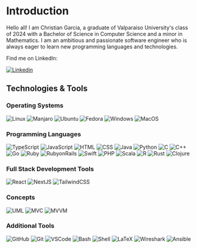 # Introduction

Hello all! I am Christian Garcia, a graduate of Valparaiso University's class of 2024 with a Bachelor of Science in Computer Science and a minor in Mathematics. I am an ambitious and passionate software engineer who is always eager to learn new programming languages and technologies. 

Find me on LinkedIn:

[![Linkedin](https://img.shields.io/badge/-Christian_Garcia-blue?style=for-the-badge&logo=Linkedin&logoColor=white&link=https://www.linkedin.com/in/chrgarcia19/)](https://www.linkedin.com/in/chrgarcia19/)

## Technologies & Tools
### Operating Systems
![Linux](https://img.shields.io/badge/GNU%2FLinux-FCC624?style=for-the-badge&logo=linux&logoColor=black)
![Manjaro](https://img.shields.io/badge/Manjaro_Linux-35BF5C?style=for-the-badge&logo=manjaro&labelColor=white)
![Ubuntu](https://img.shields.io/badge/Ubuntu_Linux-E95420?style=for-the-badge&logo=ubuntu&labelColor=white)
![Fedora](https://img.shields.io/badge/Fedora_Linux-51A2DA?style=for-the-badge&logo=fedora&labelColor=white)
![Windows](https://img.shields.io/badge/Windows-0078D6?style=for-the-badge&logo=windows&logoColor=white)
![MacOS](https://img.shields.io/badge/MacOS-000000?style=for-the-badge&logo=apple)

### Programming Languages
![TypeScript](https://img.shields.io/badge/TypeScript-3178C6?style=for-the-badge&logo=typescript&logoColor=white)
![JavaScript](https://img.shields.io/badge/JavaScript-F7DF1E?style=for-the-badge&logo=javascript&logoColor=black)
![HTML](https://img.shields.io/badge/HTML-E34F26?style=for-the-badge&logo=html5&logoColor=white)
![CSS](https://img.shields.io/badge/CSS-1572B6?style=for-the-badge&logo=css3&logoColor=white)
![Java](https://img.shields.io/badge/Java-%23F80000?style=for-the-badge)
![Python](https://img.shields.io/badge/Python-%233776AB?style=for-the-badge&logo=python&logoColor=yellow)
![C](https://img.shields.io/badge/C-%23A8B9CC?style=for-the-badge&logo=c&logoColor=black)
![C++](https://img.shields.io/badge/C%2B%2B-%2300599C?style=for-the-badge&logo=cplusplus&logoColor=white)
![Go](https://img.shields.io/badge/Go%2FGolang-%2300ADD8?style=for-the-badge&logo=go&logoColor=white)
![Ruby](https://img.shields.io/badge/Ruby-%23CC342D?style=for-the-badge&logo=ruby&logoColor=white)
![RubyonRails](https://img.shields.io/badge/RubyOnRails-%23D30001?style=for-the-badge&logo=rubyonrails&logoColor=white)
![Swift](https://img.shields.io/badge/Swift-%23F05138?style=for-the-badge&logo=swift&logoColor=white)
![PHP](https://img.shields.io/badge/PHP-%23777BB4?style=for-the-badge&logo=php&logoColor=white)
![Scala](https://img.shields.io/badge/Scala-%23DC322F?style=for-the-badge&logo=scala&logoColor=white)
![R](https://img.shields.io/badge/R-%23276DC3?style=for-the-badge&logo=r&logoColor=white)
![Rust](https://img.shields.io/badge/Rust-%23000000?style=for-the-badge&logo=rust&logoColor=white)
![Clojure](https://img.shields.io/badge/Clojure-%235881D8?style=for-the-badge&logo=clojure&logoColor=white)

### Full Stack Development Tools
![React](https://img.shields.io/badge/React-61DAFB?style=for-the-badge&logo=react&labelColor=white)
![NextJS](https://img.shields.io/badge/Next.js-000000?style=for-the-badge&logo=nextdotjs)
![TailwindCSS](https://img.shields.io/badge/TailwindCSS-06B6D4?style=for-the-badge&logo=tailwindcss&logoColor=white)

### Concepts
![UML](https://img.shields.io/badge/Unified%20Modeling%20Language%20(UML)-%23FABD14?style=for-the-badge&logo=uml&logoColor=white)
![MVC](https://img.shields.io/badge/Model%20View%20Controller%20(MVC)-%23DE2020?style=for-the-badge)
![MVVM](https://img.shields.io/badge/Model%20View%20ViewModel%20(MVVM)-%2310BBED?style=for-the-badge)

### Additional Tools
![GitHub](https://img.shields.io/badge/GitHub-%23181717?style=for-the-badge&logo=github)
![Git](https://img.shields.io/badge/Git-%23F05032?style=for-the-badge&logo=git&logoColor=white)
![VSCode](https://img.shields.io/badge/Visual%20Studio%20Code-%23007ACC?style=for-the-badge&logo=visualstudiocode&logoColor=white)
![Bash](https://img.shields.io/badge/Bash%20Scripting-%234EAA25?style=for-the-badge&logo=gnubash&logoColor=white)
![Shell](https://img.shields.io/badge/Shell%20Scripting-%234EAA25?style=for-the-badge)
![LaTeX](https://img.shields.io/badge/LaTeX-%23008080?style=for-the-badge&logo=latex)
![Wireshark](https://img.shields.io/badge/Wireshark-%231679A7?style=for-the-badge&logo=wireshark)
![Ansible](https://img.shields.io/badge/Ansible-%23EE0000?style=for-the-badge&logo=ansible)